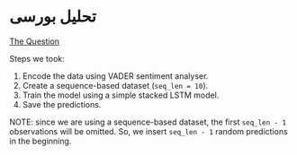 # تحلیل بورسی

[The Question](https://quera.org/problemset/79504/)

Steps we took:
1. Encode the data using VADER sentiment analyser.
2. Create a sequence-based dataset (`seq_len = 10`).
3. Train the model using a simple stacked LSTM model.
4. Save the predictions.

NOTE: since we are using a sequence-based dataset, the first `seq_len - 1` observations
will be omitted. So, we insert `seq_len - 1` random predictions in the beginning. 